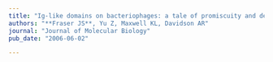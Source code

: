 ```yaml
---
title: "Ig-like domains on bacteriophages: a tale of promiscuity and deceit"
authors: "**Fraser JS**, Yu Z, Maxwell KL, Davidson AR"
journal: "Journal of Molecular Biology"
pub_date: "2006-06-02"

---
```

